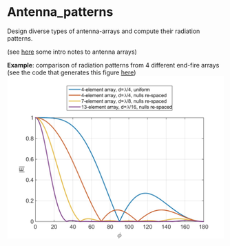 # Antenna_patterns
Design diverse types of antenna-arrays and compute their radiation patterns.

(see [here](http://www.idc-online.com/technical_references/pdfs/electronic_engineering/Antenna_arrays.pdf) some intro notes to antenna arrays)

**Example**: comparison of radiation patterns from 4 different end-fire arrays (see the code that generates this figure [here](broadside_endfire/null_spacing_Comparison.m))
![example1](figs/Radiation_pattern.jpg)
